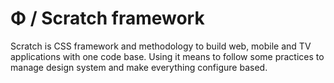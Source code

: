 # Φ / Scratch framework
Scratch is CSS framework and methodology to build web, mobile and TV applications with one code base. Using it means to follow some practices to manage design system and make everything configure based.
